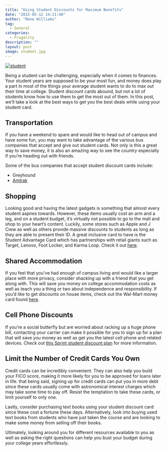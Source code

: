 ```yaml
---
title: "Using Student Discounts for Maximum Benefits"
date: "2015-05-12 14:21:40"
author: "Rene Williams"
tag:
  - General
categories:
  - Frugality
description: ""
layout: post
image: student.jpg
---
```


[![student](/student.jpg)](/student.jpg)

Being a student can be challenging, especially when it comes to finances. Your student years are supposed to be your most fun, and money does play a part in most of the things your average student wants to do to max out their time at college. Student discount cards abound, but not a lot of students know how to use them to get the most out of them. In this post, we’ll take a look at the best ways to get you the best deals while using your student card.

## Transportation

If you have a weekend to spare and would like to head out of campus and have some fun, you may want to take advantage of the various bus companies that accept and give out student cards. Not only is this a great way to save money, it is also an amazing way to see the country especially if you’re heading out with friends.

Some of the bus companies that accept student discount cards include:

- Greyhound
- [Amtrak](https://www.amtrak.com/student-discount)

## Shopping

Looking good and having the latest gadgets is something that almost every student aspires towards. However, these items usually cost an arm and a leg, and on a student budget, it’s virtually not possible to go to the mall and shop to your heart’s content. Luckily, some stores such as Apple and J Crew as well as others provide massive discounts to students as long as they are able to present their ID. A great inclusive card to have is the Student Advantage Card which has partnerships with retail giants such as Target, Lenovo, Foot Locker, and Karma Loop. Check it out [here](https://www.studentadvantage.com/discountcard/).

## Shared Accommodation

If you feel that you’ve had enough of campus living and would like a larger place with more privacy, consider shacking up with a friend that you get along with. This will save you money on college accommodation costs as well as teach you a thing or two about independence and responsibility. If you’d like to get discounts on house items, check out the Wal-Mart money card found [here](https://www.walmartmoneycard.com/AcctMgmt/Controls/Walmart/Support/Products.aspx).

## Cell Phone Discounts

If you’re a social butterfly but are worried about racking up a huge phone bill, contacting your carrier can make it possible for you to sign up for a plan that will save you money as well as get you the latest cell phone and related devices. Check out [this Sprint student discount plan](https://mysprint.sprint.com/verify/?ECID=vanity:verify) for more information.

## Limit the Number of Credit Cards You Own

Credit cards can be incredibly convenient. They can also help you build your FICO score, making it more likely for you to be approved for loans later in life. that being said, signing up for credit cards can put you in more debt since these cards usually come with astronomical interest charges which may take some time to pay off. Resist the temptation to take these cards, or limit yourself to only one.

Lastly, consider purchasing text books using your student discount card since these cost a fortune these days. Alternatively, look into buying used text books from students who have just taken the course and are looking to make some money from selling off their books.

Ultimately, looking around you for different resources available to you as well as asking the right questions can help you bust your budget during your college years effortlessly.
